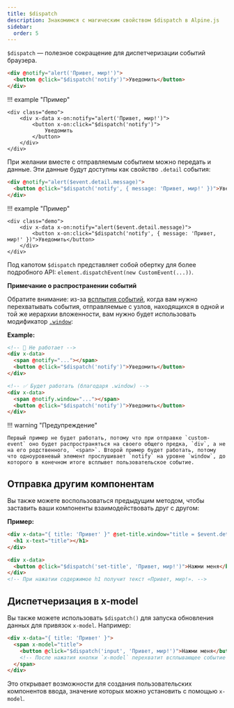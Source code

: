 ```yaml
---
title: $dispatch
description: Знакомимся с магическим свойством $dispatch в Alpine.js
sidebar:
  order: 5
---
```


`$dispatch` — полезное сокращение для диспетчеризации событий браузера.

```html
<div @notify="alert('Привет, мир!')">
  <button @click="$dispatch('notify')">Уведомить</button>
</div>
```

!!! example "Пример"

    <div class="demo">
        <div x-data x-on:notify="alert('Привет, мир!')">
            <button x-on:click="$dispatch('notify')">
                Уведомить
            </button>
        </div>
    </div>

При желании вместе с отправляемым событием можно передать и данные. Эти данные будут доступны как свойство `.detail` события:

```html
<div @notify="alert($event.detail.message)">
  <button @click="$dispatch('notify', { message: 'Привет, мир!' })">Уведомить</button>
</div>
```

!!! example "Пример"

    <div class="demo">
        <div x-data x-on:notify="alert($event.detail.message)">
            <button x-on:click="$dispatch('notify', { message: 'Привет, мир!' })">Уведомить</button>
        </div>
    </div>

Под капотом `$dispatch` представляет собой обертку для более подробного API: `element.dispatchEvent(new CustomEvent(...))`.

**Примечание о распространении событий**

Обратите внимание: из-за [всплытия событий](https://learn.javascript.ru/bubbling-and-capturing), когда вам нужно перехватывать события, отправляемые с узлов, находящихся в одной и той же иерархии вложенности, вам нужно будет использовать модификатор [`.window`](/directives/on#window):

**Example:**

```html
<!-- 🚫 Не работает -->
<div x-data>
  <span @notify="..."></span>
  <button @click="$dispatch('notify')">Уведомить</button>
</div>

<!-- ✅ Будет работать (благодаря .window) -->
<div x-data>
  <span @notify.window="..."></span>
  <button @click="$dispatch('notify')">Уведомить</button>
</div>
```

!!! warning "Предупреждение"

    Первый пример не будет работать, потому что при отправке `custom-event` оно будет распространяться на своего общего предка, `div`, а не на его родственного, `<span>`. Второй пример будет работать, потому что одноуровневый элемент прослушивает `notify` на уровне `window`, до которого в конечном итоге всплывет пользовательское событие.

## Отправка другим компонентам

Вы также можете воспользоваться предыдущим методом, чтобы заставить ваши компоненты взаимодействовать друг с другом:

**Пример:**

```html
<div x-data="{ title: 'Привет' }" @set-title.window="title = $event.detail">
  <h1 x-text="title"></h1>
</div>

<div x-data>
  <button @click="$dispatch('set-title', 'Привет, мир!')">Нажми меня</button>
</div>
<!-- При нажатии содержимое h1 получит текст «Привет, мир!». -->
```

## Диспетчеризация в x-model

Вы также можете использовать `$dispatch()` для запуска обновления данных для привязок `x-model`. Например:

```html
<div x-data="{ title: 'Привет' }">
  <span x-model="title">
    <button @click="$dispatch('input', 'Привет, мир!')">Нажми меня</button>
    <!-- После нажатия кнопки `x-model` перехватит всплывающее событие ввода и обновит заголовок. -->
  </span>
</div>
```

Это открывает возможности для создания пользовательских компонентов ввода, значение которых можно установить с помощью `x-model`.
